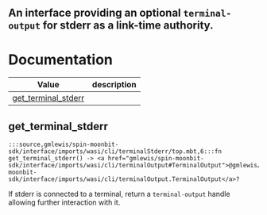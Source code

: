 An interface providing an optional `terminal-output` for stderr as a
link-time authority.
---
# Documentation
|Value|description|
|---|---|
|[get\_terminal\_stderr](#get_terminal_stderr)||

## get\_terminal\_stderr

```moonbit
:::source,gmlewis/spin-moonbit-sdk/interface/imports/wasi/cli/terminalStderr/top.mbt,6:::fn get_terminal_stderr() -> <a href="gmlewis/spin-moonbit-sdk/interface/imports/wasi/cli/terminalOutput#TerminalOutput">@gmlewis/spin-moonbit-sdk/interface/imports/wasi/cli/terminalOutput.TerminalOutput</a>?
```

 If stderr is connected to a terminal, return a `terminal-output` handle
allowing further interaction with it.
